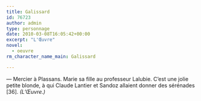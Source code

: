 ```yaml
---
title: Galissard
id: 76723
author: admin
type: personnage
date: 2010-03-08T16:05:42+00:00
excerpt: "L'Œuvre"
novel:
  - oeuvre
rm_character_name_main: Galissard

---
```

— Mercier à Plassans. Marie sa fille au professeur Lalubie. C&rsquo;est une jolie petite blonde, à qui Claude Lantier et Sandoz allaient donner des sérénades [36]. _(L&rsquo;Œuvre.)_